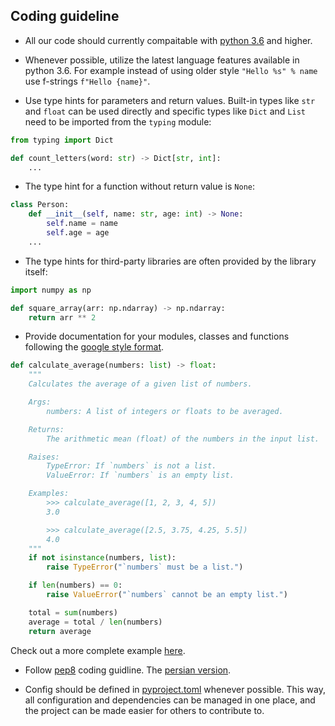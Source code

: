 ## Coding guideline

- All our code should currently compaitable with [python 3.6](https://docs.python.org/3/whatsnew/3.6.html) and higher.

- Whenever possible, utilize the latest language features available in python 3.6. For example instead of using older style `"Hello %s" % name` use f-strings `f"Hello {name}"`.

- Use type hints for parameters and return values. Built-in types like `str` and `float` can be used directly and specific types like `Dict` and `List` need to be imported from the `typing` module:

```py
from typing import Dict

def count_letters(word: str) -> Dict[str, int]:
    ...
```

- The type hint for a function without return value is `None`:

```py
class Person:
    def __init__(self, name: str, age: int) -> None:
        self.name = name
        self.age = age
    ...
```

- The type hints for third-party libraries are often provided by the library itself:

```py
import numpy as np

def square_array(arr: np.ndarray) -> np.ndarray:
    return arr ** 2
```

- Provide documentation for your modules, classes and functions following the [google style format](https://google.github.io/styleguide/pyguide.html).

```py
def calculate_average(numbers: list) -> float:
    """
    Calculates the average of a given list of numbers.

    Args:
        numbers: A list of integers or floats to be averaged.

    Returns:
        The arithmetic mean (float) of the numbers in the input list.

    Raises:
        TypeError: If `numbers` is not a list.
        ValueError: If `numbers` is an empty list.

    Examples:
        >>> calculate_average([1, 2, 3, 4, 5])
        3.0

        >>> calculate_average([2.5, 3.75, 4.25, 5.5])
        4.0
    """
    if not isinstance(numbers, list):
        raise TypeError("`numbers` must be a list.")

    if len(numbers) == 0:
        raise ValueError("`numbers` cannot be an empty list.")

    total = sum(numbers)
    average = total / len(numbers)
    return average
```
Check out a more complete example [here]( https://sphinxcontrib-napoleon.readthedocs.io/en/latest/example_google.html).

- Follow [pep8](https://peps.python.org/pep-0008/) coding guidline. The [persian version](https://pep8.ir/).

- Config should be defined in [pyproject.toml](https://pip.pypa.io/en/stable/reference/build-system/pyproject-toml/) whenever possible. This way, all configuration and dependencies can be managed in one place, and the project can be made easier for others to contribute to.



